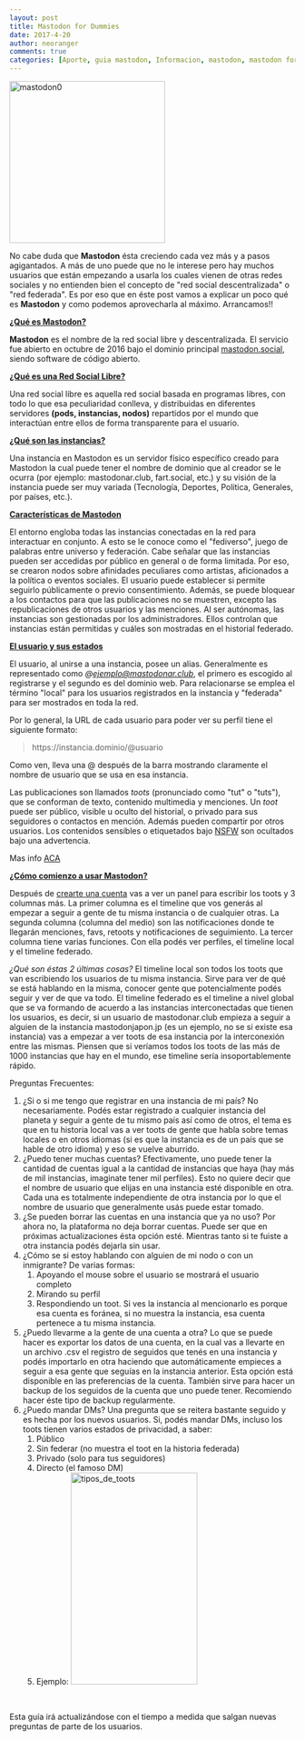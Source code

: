 ```yaml
---
layout: post
title: Mastodon for Dummies
date: 2017-4-20
author: neoranger
comments: true
categories: [Aporte, guia mastodon, Informacion, mastodon, mastodon for dummies, mastodon guia, mastodon social, mastodonar]
---
```

<img class=" size-full wp-image-4334 aligncenter" src="https://blogneositelinux.files.wordpress.com/2017/04/mastodon0.png" alt="mastodon0" width="274" height="285" />

No cabe duda que <strong>Mastodon</strong> ésta creciendo cada vez más y a pasos agigantados.
A más de uno puede que no le interese pero hay muchos usuarios que están empezando a usarla los cuales vienen de otras redes sociales y no entienden bien el concepto de "red social descentralizada" o "red federada". Es por eso que en éste post vamos a explicar un poco qué es <strong>Mastodon</strong> y como podemos aprovecharla al máximo. Arrancamos!!

<span style="text-decoration:underline;"><strong>¿Qué es Mastodon?</strong></span>

<strong>Mastodon</strong> es el nombre de la red social libre y descentralizada. El servicio fue abierto en octubre de 2016 bajo el dominio principal <a href="http://mastodon.social">mastodon.social</a>, siendo software de código abierto.

<!--more-->

<span style="text-decoration:underline;"><strong>¿Qué es una Red Social Libre?</strong></span>

Una red social libre es aquella red social basada en programas libres, con todo lo que esa peculiaridad conlleva, y distribuidas en diferentes servidores <strong>(pods, instancias, nodos)</strong> repartidos por el mundo que interactúan entre ellos de forma transparente para el usuario.

<span style="text-decoration:underline;"><strong>¿Qué son las instancias?</strong></span>

Una instancia en Mastodon es un servidor físico específico creado para Mastodon la cual puede tener el nombre de dominio que al creador se le ocurra (por ejemplo: mastodonar.club, fart.social, etc.) y su visión de la instancia puede ser muy variada (Tecnología, Deportes, Política, Generales, por países, etc.).

<span style="text-decoration:underline;"><strong>Características de Mastodon</strong></span>

El entorno engloba todas las instancias conectadas en la red para interactuar en conjunto. A esto se le conoce como el "fediverso", juego de palabras entre universo y federación.
Cabe señalar que las instancias pueden ser accedidas por público en general o de forma limitada. Por eso, se crearon nodos sobre afinidades peculiares como artistas, aficionados a la política o eventos sociales.
El usuario puede establecer si permite seguirlo públicamente o previo consentimiento.
Además, se puede bloquear a los contactos para que las publicaciones no se muestren, excepto las republicaciones de otros usuarios y las menciones.
Al ser autónomas, las instancias son gestionadas por los administradores. Ellos controlan que instancias están permitidas y cuáles son mostradas en el historial federado.

<span style="text-decoration:underline;"><strong>El usuario y sus estados</strong></span>

El usuario, al unirse a una instancia, posee un alias. Generalmente es representado como <i>@ejemplo@mastodonar.club</i>, el primero es escogido al registrarse y el segundo es del dominio web. Para relacionarse se emplea el término "local" para los usuarios registrados en la instancia y "federada" para ser mostrados en toda la red.

Por lo general, la URL de cada usuario para poder ver su perfil tiene el siguiente formato:

<blockquote>https://instancia.dominio/@usuario</blockquote>

Como ven, lleva una @ después de la barra mostrando claramente el nombre de usuario que se usa en esa instancia.

Las publicaciones son llamados <i>toots</i> (pronunciado como "tut" o "tuts"), que se conforman de texto, contenido multimedia y menciones. Un <i>toot</i> puede ser público, visible u oculto del historial, o privado para sus seguidores o contactos en mención. Además pueden compartir por otros usuarios. Los contenidos sensibles o etiquetados bajo <a title="NSFW" href="https://es.wikipedia.org/wiki/NSFW">NSFW</a> son ocultados bajo una advertencia.

Mas info <a href="https://es.wikipedia.org/wiki/Mastodon_(red_social)">ACA</a>

<span style="text-decoration:underline;"><strong>¿Cómo comienzo a usar Mastodon?</strong></span>

Después de <a href="https://neositelinux.com/2017/04/16/aporte-mastodonar-la-instancia-argentina-de-mastodon/">crearte una cuenta</a> vas a ver un panel para escribir los toots y 3 columnas más.
La primer columna es el timeline que vos generás al empezar a seguir a gente de tu misma instancia o de cualquier otras.
La segunda columna (columna del medio) son las notificaciones donde te llegarán menciones, favs, retoots y notificaciones de seguimiento.
La tercer columna tiene varias funciones. Con ella podés ver perfiles, el timeline local y el timeline federado.

<em>¿Qué son éstas 2 últimas cosas?</em>
El timeline local son todos los toots que van escribiendo los usuarios de tu misma instancia. Sirve para ver de qué se está hablando en la misma, conocer gente que potencialmente podés seguir y ver de que va todo.
El timeline federado es el timeline a nivel global que se va formando de acuerdo a las instancias interconectadas que tienen los usuarios, es decir, si un usuario de mastodonar.club empieza a seguir a alguien de la instancia mastodonjapon.jp (es un ejemplo, no se si existe esa instancia) vas a empezar a ver toots de esa instancia por la interconexión entre las mismas.
Piensen que si veríamos todos los toots de las más de 1000 instancias que hay en el mundo, ese timeline sería insoportablemente rápido.

Preguntas Frecuentes:

<ol>
    <li>¿Si o si me tengo que registrar en una instancia de mi país? No necesariamente. Podés estar registrado a cualquier instancia del planeta y seguir a gente de tu mismo país así como de otros, el tema es que en tu historia local vas a ver toots de gente que habla sobre temas locales o en otros idiomas (si es que la instancia es de un país que se hable de otro idioma) y eso se vuelve aburrido.</li>
    <li>¿Puedo tener muchas cuentas? Efectivamente, uno puede tener la cantidad de cuentas igual a la cantidad de instancias que haya (hay más de mil instancias, imaginate tener mil perfiles). Esto no quiere decir que el nombre de usuario que elijas en una instancia esté disponible en otra. Cada una es totalmente independiente de otra instancia por lo que el nombre de usuario que generalmente usás puede estar tomado.</li>
    <li>¿Se pueden borrar las cuentas en una instancia que ya no uso? Por ahora no, la plataforma no deja borrar cuentas. Puede ser que en próximas actualizaciones ésta opción esté. Mientras tanto si te fuiste a otra instancia podés dejarla sin usar.</li>
    <li>¿Cómo se si estoy hablando con alguien de mi nodo o con un inmigrante? De varias formas:
<ol>
    <li>Apoyando el mouse sobre el usuario se mostrará el usuario completo</li>
    <li>Mirando su perfil</li>
    <li>Respondiendo un toot. Si ves la instancia al mencionarlo es porque esa cuenta es foránea, si no muestra la instancia, esa cuenta pertenece a tu misma instancia.</li>
</ol>
</li>
    <li>¿Puedo llevarme a la gente de una cuenta a otra? Lo que se puede hacer es exportar los datos de una cuenta, en la cual vas a llevarte en un archivo .csv el registro de seguidos que tenés en una instancia y podés importarlo en otra haciendo que automáticamente empieces a seguir a esa gente que seguías en la instancia anterior. Esta opción está disponible en las preferencias de la cuenta. También sirve para hacer un backup de los seguidos de la cuenta que uno puede tener. Recomiendo hacer éste tipo de backup regularmente.</li>
    <li>¿Puedo mandar DMs? Una pregunta que se reitera bastante seguido y es hecha por los nuevos usuarios. Si, podés mandar DMs, incluso los toots tienen varios estados de privacidad, a saber:
<ol>
    <li>Público</li>
    <li>Sin federar (no muestra el toot en la historia federada)</li>
    <li>Privado (solo para tus seguidores)</li>
    <li>Directo (el famoso DM)</li>
    <li>Ejemplo:
<img class="alignnone  wp-image-4440" src="https://blogneositelinux.files.wordpress.com/2017/04/tipos_de_toots.png" alt="tipos_de_toots" width="223" height="373" /></li>
</ol>
</li>
</ol>

&nbsp;

Esta guía irá actualizándose con el tiempo a medida que salgan nuevas preguntas de parte de los usuarios.

